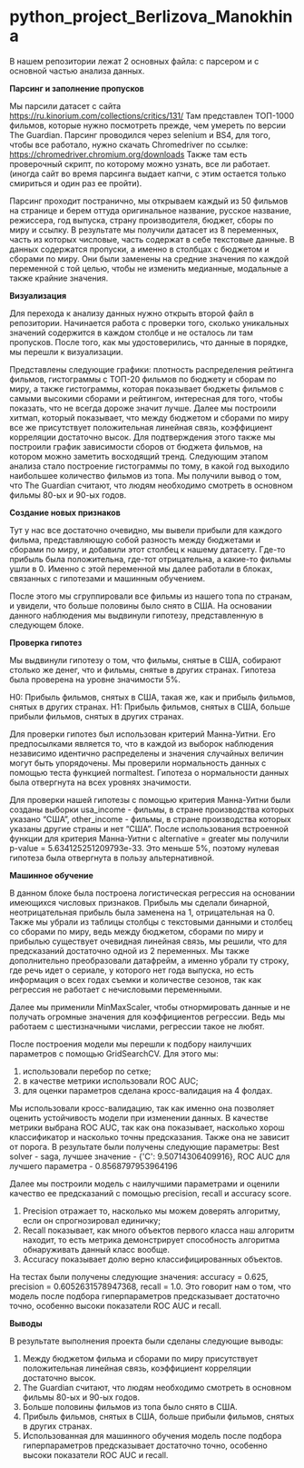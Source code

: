 # python_project_Berlizova_Manokhina
В нашем репозитории лежат 2 основных файла: с парсером и с основной частью анализа данных. 

**Парсинг и заполнение пропусков**

Мы парсили датасет с сайта https://ru.kinorium.com/collections/critics/131/ Там представлен ТОП-1000 фильмов, которые нужно посмотреть прежде, чем умереть по версии The Guardian. Парсинг проводился через selenium и BS4, для того, чтобы все работало, нужно скачать Chromedriver по ссылке: https://chromedriver.chromium.org/downloads Также там есть проверочный скрипт, по которому можно узнать, все ли работает. (иногда сайт во время парсинга выдает капчи, с этим остается только смириться и один раз ее пройти).

Парсинг проходит постранично, мы открываем каждый из 50 фильмов на странице и берем оттуда оригинальное название, русское название, режиссера, год выпуска, страну производителя, бюджет, сборы по миру и ссылку. В результате мы получили датасет из 8 переменных, часть из которых числовые, часть содержат в себе текстовые данные.
В данных содержатся пропуски, а именно в столбцах с бюджетом и сборами по миру. Они были заменены на средние значения по каждой переменной с той целью, чтобы не изменить медианные, модальные а также крайние значения.

**Визуализация**

Для перехода к анализу данных нужно открыть второй файл в репозитории. Начинается работа с проверки того, сколько уникальных значений содержится в каждом столбце и не осталось ли там пропусков. После того, как мы удостоверились, что данные в порядке, мы перешли к визуализации.

Представлены следующие графики: плотность распределения рейтинга фильмов, гистограммы с ТОП-20 фильмов по бюджету и сборам по миру, а также гистограммы, которая показывает бюджеты фильмов с самыми высокими сборами и рейтингом, интересная для того, чтобы показать, что не всегда дороже значит лучше. Далее мы построили хитмап, который показывает, что между бюджетом и сборами по миру все же присутствует положительная линейная связь, коэффициент корреляции достаточно высок. Для подтверждения этого также мы построили график зависимости сборов от бюджета фильмов, на котором можно заметить восходящий тренд. Следующим этапом анализа стало построение гистограммы по тому, в какой год выходило наибольшее количество фильмов из топа. Мы получили вывод о том, что The Guardian считают, что людям необходимо смотреть в основном фильмы 80-ых и 90-ых годов.

**Создание новых признаков**

Тут у нас все достаточно очевидно, мы вывели прибыли для каждого фильма, представляющую собой разность между бюджетами и сборами по миру, и добавили этот столбец к нашему датасету. Где-то прибыль была положительна, где-тот отрицательна, а какие-то фильмы ушли в 0. Именно с этой переменной мы далее работали в блоках, связанных с гипотезами и машинным обучением.

После этого мы сгруппировали все фильмы из нашего топа по странам, и увидели, что больше половины было снято в США. На основании данного наблюдения мы выдвинули гипотезу, представленную в следующем блоке.

**Проверка гипотез** 

Мы выдвинули гипотезу о том, что фильмы, снятые в США, собирают столько же денег, что и фильмы, снятые в других странах. Гипотеза была проверена на уровне значимости 5%.

Н0: Прибыль фильмов, снятых в США, такая же, как и прибыль фильмов, снятых в других странах.
H1: Прибыль фильмов, снятых в США, больше прибыли фильмов, снятых в других странах.

Для проверки гипотез был использован критерий Манна-Уитни. Его предпосылками является то, что в каждой из выборок наблюдения независимо идентично распределены и значения случайных величин могут быть упорядочены. Мы проверили нормальность данных с помощью теста функцией normaltest. Гипотеза о нормальности данных была отвергнута на всех уровнях значимости.

Для проверки нашей гипотезы с помощью критерия Манна-Уитни были созданы выборки usa_income - фильмы, в стране производства которых указано “США”, other_income - фильмы, в стране производства которых указаны другие страны и нет “США”. После использования встроенной функции для критерия Манна-Уитни с alternative = greater мы получили p-value = 5.634125251209793e-33. Это меньше 5%, поэтому нулевая гипотеза была отвергнута в пользу альтернативной.

**Машинное обучение**

В данном блоке была построена логистическая регрессия на основании имеющихся числовых признаков. Прибыль мы сделали бинарной, неотрицательная прибыль была заменена на 1, отрицательная на 0. Также мы убрали из таблицы столбцы с текстовыми данными и столбец со сборами по миру, ведь между бюджетом, сборами по миру и прибылью существует очевидная линейная связь, мы решили, что для предсказаний достаточно одной из 2 переменных. Мы также дополнительно преобразовали датафрейм, а именно убрали ту строку, где речь идет о сериале, у которого нет года выпуска, но есть информация о всех годах съемки и количестве сезонов, так как регрессия не работает с нечисловыми переменными.

Далее мы применили MinMaxScaler, чтобы отнормировать данные и не получать огромные значения для коэффициентов регрессии. Ведь мы работаем с шестизначными числами, регрессии такое не любят.

После построения модели мы перешли к подбору наилучших параметров с помощью GridSearchCV. Для этого мы:
1) использовали перебор по сетке;
2) в качестве метрики использовали ROC AUC;
3) для оценки параметров сделана кросс-валидация на 4 фолдах.

Мы использовали кросс-валидацию, так как именно она позволяет оценить устойчивость модели при изменении данных. В качестве метрики выбрана ROC AUC, так как она показывает, насколько хорош классификатор и насколько точны предсказания. Также она не зависит от порога. 
В результате были получены следующие параметры: Best solver - saga, лучшее значение - {'C': 9.50714306409916}, ROC AUC для лучшего параметра - 0.8568797953964196

Далее мы построили модель с наилучшими параметрами и оценили качество ее предсказаний с помощью precision, recall и accuracy score.
1) Precision отражает то, насколько мы можем доверять алгоритму, если он спрогнозировал единичку;
2) Recall показывает, как много объектов первого класса наш алгоритм находит, то есть метрика демонстрирует способность алгоритма обнаруживать данный класс вообще.
3) Accuracy показывает долю верно классифицированных объектов.

На тестах были получены следующие значения: accuracy =  0.625, precision =  0.6052631578947368, recall =  1.0. Это говорит нам о том, что модель после подбора гиперпараметров предсказывает достаточно точно, особенно высоки показатели ROC AUC и recall. 

**Выводы**

В результате выполнения проекта были сделаны следующие выводы:
1) Между бюджетом фильма и сборами по миру присутствует положительная линейная связь, коэффициент корреляции достаточно высок. 
2) The Guardian считают, что людям необходимо смотреть в основном фильмы 80-ых и 90-ых годов.
3) Больше половины фильмов из топа было снято в США.
4) Прибыль фильмов, снятых в США, больше прибыли фильмов, снятых в других странах.
5) Использованная для машинного обучения модель после подбора гиперпараметров предсказывает достаточно точно, особенно высоки показатели ROC AUC и recall.
